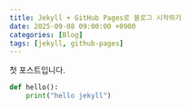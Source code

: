 ```yaml
---
title: Jekyll + GitHub Pages로 블로그 시작하기
date: 2025-09-08 09:00:00 +0900
categories: [Blog]
tags: [jekyll, github-pages]
---
```


첫 포스트입니다.

```python
def hello():
    print("hello jekyll")
